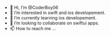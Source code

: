 - 👋 Hi, I’m @CoderBoy06
- 👀 I’m interested in swift and ios developement.
- 🌱 I’m currently learning ios developement.
- 💞️ I’m looking to collaborate on swiftui apps.
- 📫 How to reach me ...

<!---
CoderBoy06/CoderBoy06 is a ✨ special ✨ repository because its `README.md` (this file) appears on your GitHub profile.
You can click the Preview link to take a look at your changes.
--->
